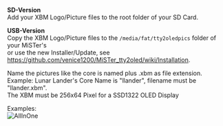 **SD-Version**  
Add your XBM Logo/Picture files to the root folder of your SD Card.  
  
**USB-Version**  
Copy the XBM Logo/Picture files to the `/media/fat/tty2oledpics` folder of your MiSTer's  
or use the new Installer/Update, see https://github.com/venice1200/MiSTer_tty2oled/wiki/Installation.
  
Name the pictures like the core is named plus .xbm as file extension.  
Example: Lunar Lander's Core Name is "llander", filename must be "llander.xbm".  
The XBM must be 256x64 Pixel for a SSD1322 OLED Display  
  
Examples:  
![AllInOne](https://github.com/venice1200/MiSTer_tty2oled/blob/main/Pictures/BMP/2021-02-09_All.png?raw=true)

